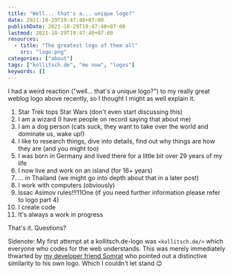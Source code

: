 ```yaml
---
title: "Well... that's a... unique logo?"
date: 2021-10-29T19:47:48+07:00
publishDate: 2021-10-29T19:47:48+07:00
lastmod: 2021-10-29T19:47:48+07:00
resources:
  - title: "The greatest logo of them all"
    src: "logo.png"
categories: ["about"]
tags: ["kollitsch.de", "me now", "logos"]
keywords: []
---
```


I had a weird reaction ("well... that's a unique logo?") to my really great weblog logo above recently, so I thought I might as well explain it. 

1) Star Trek tops Star Wars (don't even start discussing this)
2) I am a wizard (I have people on record saying that about me)
3) I am a dog person (cats suck, they want to take over the world and dominate us, wake up!)
4) I like to research things, dive into details, find out why things are how they are (and you might too)
5) I was born in Germany and lived there for a little bit over 29 years of my life
6) I now live and work on an island (for 16+ years)
7) ... in Thailand (we might go into depth about that in a later post)
8) I work with computers (obviously)
9) Issac Asimov rules!!!11One (if you need further information please refer to logo part 4)
10) I create code
11) It's always a work in progress

That's it. Questions?

Sidenote: My first attempt at a kollitsch.de-logo was `<kollitsch.de/>` which everyone who codes for the web understands. This was merely immediately thwarted by [my developer friend Somrat](https://somrat.netlify.app/) who pointed out a distinctive similarity to his own logo. Which I couldn't let stand :wink:
